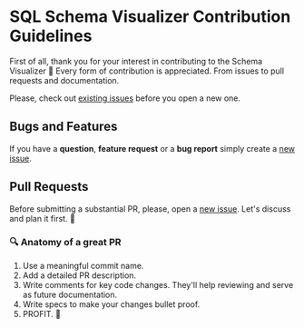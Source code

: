 # SQL Schema Visualizer Contribution Guidelines

First of all, thank you for your interest in contributing to the Schema Visualizer :raised_hands: Every form of contribution is appreciated. From issues to pull requests and documentation.

Please, check out [existing issues](https://github.com/sqlhabit/sql_schema_visualizer/issues) before you open a new one.

## Bugs and Features

If you have a **question**, **feature request** or a **bug report** simply create a [new issue](https://github.com/sqlhabit/sql_schema_visualizer/issues/new/choose).

## Pull Requests

Before submitting a substantial PR, please, open a [new issue](https://github.com/sqlhabit/sql_schema_visualizer/issues/new/choose). Let's discuss and plan it first. :pray:

### :mag: Anatomy of a great PR

1. Use a meaningful commit name.
2. Add a detailed PR description.
3. Write comments for key code changes. They'll help reviewing and serve as future documentation.
4. Write specs to make your changes bullet proof.
5. PROFIT. :beers:
